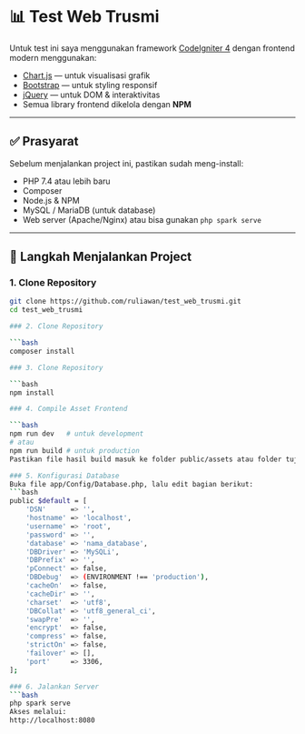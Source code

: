 # 📊 Test Web Trusmi

Untuk test ini saya menggunakan framework [CodeIgniter 4](https://codeigniter.com/) dengan frontend modern menggunakan:

- [Chart.js](https://www.chartjs.org/) — untuk visualisasi grafik
- [Bootstrap](https://getbootstrap.com/) — untuk styling responsif
- [jQuery](https://jquery.com/) — untuk DOM & interaktivitas
- Semua library frontend dikelola dengan **NPM**

---

## ✅ Prasyarat

Sebelum menjalankan project ini, pastikan sudah meng-install:

- PHP 7.4 atau lebih baru
- Composer
- Node.js & NPM
- MySQL / MariaDB (untuk database)
- Web server (Apache/Nginx) atau bisa gunakan `php spark serve`

---

## 🚀 Langkah Menjalankan Project

### 1. Clone Repository

```bash
git clone https://github.com/ruliawan/test_web_trusmi.git
cd test_web_trusmi

### 2. Clone Repository

```bash
composer install

### 3. Clone Repository

```bash
npm install

### 4. Compile Asset Frontend

```bash
npm run dev   # untuk development
# atau
npm run build # untuk production
Pastikan file hasil build masuk ke folder public/assets atau folder tujuan yang telah kamu atur di config.

### 5. Konfigurasi Database
Buka file app/Config/Database.php, lalu edit bagian berikut:
```bash
public $default = [
    'DSN'      => '',
    'hostname' => 'localhost',
    'username' => 'root',
    'password' => '',
    'database' => 'nama_database',
    'DBDriver' => 'MySQLi',
    'DBPrefix' => '',
    'pConnect' => false,
    'DBDebug'  => (ENVIRONMENT !== 'production'),
    'cacheOn'  => false,
    'cacheDir' => '',
    'charset'  => 'utf8',
    'DBCollat' => 'utf8_general_ci',
    'swapPre'  => '',
    'encrypt'  => false,
    'compress' => false,
    'strictOn' => false,
    'failover' => [],
    'port'     => 3306,
];

### 6. Jalankan Server
```bash
php spark serve
Akses melalui:
http://localhost:8080